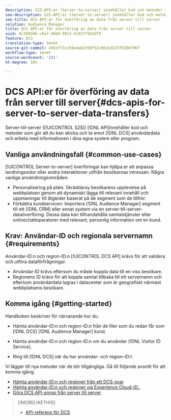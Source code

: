 ```yaml
---
description: S2S-API:er (Server-to-server) innehåller kod och metoder som gör att du kan skicka och ta emot DCS-användardata och arbeta med den här informationen i dina egna system eller program.
seo-description: S2S-API:er (Server-to-server) innehåller kod och metoder som gör att du kan skicka och ta emot DCS-användardata och arbeta med den här informationen i dina egna system eller program.
seo-title: DCS API:er för överföring av data från server till server
solution: Audience Manager
title: DCS API:er för överföring av data från server till server
uuid: 8c369166-c8a7-46b0-9913-4c027f5b1df9
feature: DCS
translation-type: tm+mt
source-git-commit: e05eff3cc04e4a82399752c862e2b2370286f96f
workflow-type: tm+mt
source-wordcount: '331'
ht-degree: 10%

---
```



# DCS API:er för överföring av data från server till server{#dcs-apis-for-server-to-server-data-transfers}

Server-till-server ([!UICONTROL S2S]) [!DNL API]innehåller kod och metoder som gör att du kan skicka och ta emot [!DNL DCS] användardata och arbeta med informationen i dina egna system eller program.

## Vanliga användningsfall {#common-use-cases}

[!UICONTROL Server-to-server] överföringar kan hjälpa er att anpassa landningssidor eller andra interaktioner utifrån besökarnas intressen. Några vanliga användningsområden:

* Personalisering på plats: Skräddarsy besökarens upplevelse på webbplatsen genom att dynamiskt lägga till relevant innehåll och uppmaningar till åtgärder baserat på de segment som de tillhör.
* Förbättra kundservicen: Importera [!DNL Audience Manager] segment till ett [!DNL CRM] eller annat system via en server-till-server-dataöverföring. Dessa data kan tillhandahålla samtalstjänster eller onlinechattoperatorer med relevant, personlig information om en kund.

## Krav: Användar-ID och regionala servernamn {#requirements}

Användar-ID:n och region-ID:n [!UICONTROL DCS API] krävs för att validera och utföra dataförfrågningar.

* Användar-ID krävs eftersom du måste koppla data till en viss besökare.
* Regionens ID krävs för att koppla samtal tillbaka till ett servernamn och eftersom användardata lagras i datacenter som är geografiskt närmast webbplatsens besökare.

## Komma igång {#getting-started}

Handboken beskriver för närvarande hur du:

* Hämta användar-ID:n och region-ID:n från de filer som du redan får som [!DNL DCS] [!DNL Audience Manager] kund.

* Hämta användar-ID:n och region-ID:n om du använder [!DNL Visitor ID Service].
* Ring till [!DNL DCS] när du har användar- och region-ID:t.

Vi lägger till nya metoder när de blir tillgängliga. Gå till följande avsnitt för att komma igång.

* [Hämta användar-ID:n och regioner från ett DCS-svar](dcs-aam-ids.md)
* [Hämta användar-ID:n och regioner via Experience Cloud-ID..](dcs-mcid-ids.md)
* [Göra DCS API-anrop från server till server](dcs-s2s-calls.md)

>[!MORELIKETHIS]
>
>* [API-referens för DCS ](../../../api/dcs-intro/dcs-api-reference/dcs-api-methods.md)

